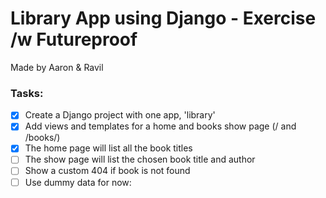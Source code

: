 # Library App using Django - Exercise /w Futureproof
Made by Aaron & Ravil

### Tasks:
- [x] Create a Django project with one app, 'library'
- [x] Add views and templates for a home and books show page (/ and /books/<id>)
- [x] The home page will list all the book titles
- [ ] The show page will list the chosen book title and author
- [ ] Show a custom 404 if book is not found
- [ ] Use dummy data for now: